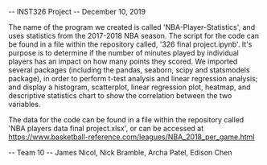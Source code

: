 -- INST326 Project
-- December 10, 2019

The name of the program we created is called 'NBA-Player-Statistics', and uses statistics from the 2017-2018 NBA season. The script for the code can be found in a file within the repository called, '326 final project.ipynb'. It's purpose is to determine if the number of minutes played by individual players has an impact on how many points they scored. We imported several packages (including the pandas, seaborn, scipy and statsmodels package), in order to perform t-test analysis and linear regression analysis; and display a histogram, scatterplot, linear regression plot, heatmap, and descriptive statistics chart to show the correlation between the two variables. 

The data for the code can be found in a file within the repository called 'NBA players data final project.xlsx', or can be accessed at https://www.basketball-reference.com/leagues/NBA_2018_per_game.html

-- Team 10
-- James Nicol, Nick Bramble, Archa Patel, Edison Chen
